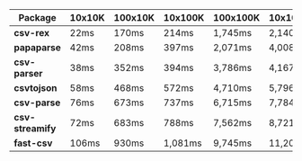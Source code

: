 | Package | 10x10K | 100x10K | 10x100K | 100x100K | 10x1000K 
|---------|---|---|---|---|---
| **csv-rex** | 22ms | 170ms | 214ms | 1,745ms | 2,140ms 
| **papaparse** | 42ms | 208ms | 397ms | 2,071ms | 4,008ms 
| **csv-parser** | 38ms | 352ms | 394ms | 3,786ms | 4,167ms 
| **csvtojson** | 58ms | 468ms | 572ms | 4,710ms | 5,796ms 
| **csv-parse** | 76ms | 673ms | 737ms | 6,715ms | 7,784ms 
| **csv-streamify** | 72ms | 683ms | 788ms | 7,562ms | 8,721ms 
| **fast-csv** | 106ms | 930ms | 1,081ms | 9,745ms | 11,202ms 
